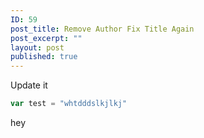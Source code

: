 ```yaml
---
ID: 59
post_title: Remove Author Fix Title Again
post_excerpt: ""
layout: post
published: true
---
```


Update it

```js
var test = "whtdddslkjlkj"
```

hey